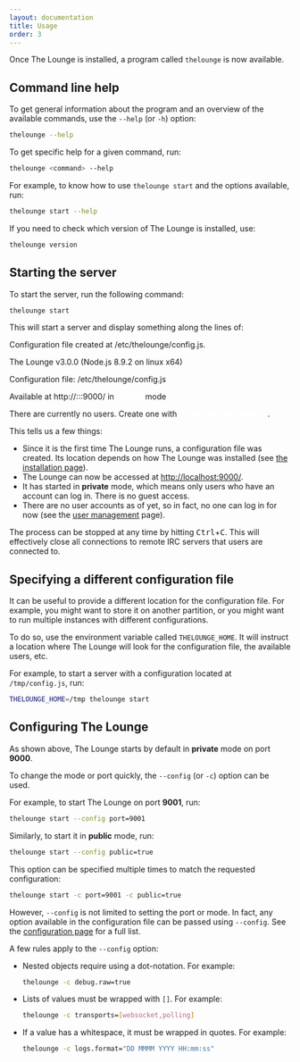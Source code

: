 ```yaml
---
layout: documentation
title: Usage
order: 3
---
```


Once The Lounge is installed, a program called `thelounge` is now available.

## Command line help

To get general information about the program and an overview of the available
commands, use the `--help` (or `-h`) option:

```sh
thelounge --help
```

To get specific help for a given command, run:

```sh
thelounge <command> --help
```

For example, to know how to use `thelounge start` and the options available,
run:

```sh
thelounge start --help
```

If you need to check which version of The Lounge is installed, use:

```sh
thelounge version
```

## Starting the server

To start the server, run the following command:

```sh
thelounge start
```

This will start a server and display something along the lines of:

<div class="terminal">
  <span class="terminal-log-info"></span>
  Configuration file created at <span class="terminal-green">/etc/thelounge/config.js</span>.<br>

  <span class="terminal-log-info"></span>
  The Lounge <span class="terminal-green">v3.0.0</span> (Node.js <span class="terminal-green">8.9.2</span> on <span class="terminal-green">linux</span> x64)<br>

  <span class="terminal-log-info"></span>
  Configuration file: <span class="terminal-green">/etc/thelounge/config.js</span><br>

  <span class="terminal-log-info"></span>
  Available at <span class="terminal-green">http://:::9000/</span> in <strong style="color: white">private</strong> mode<br>

  <span class="terminal-log-info"></span>
  There are currently no users. Create one with <strong style="color: white">thelounge add &lt;name&gt;</strong>.
</div>

This tells us a few things:

- Since it is the first time The Lounge runs, a configuration file was created.
  Its location depends on how The Lounge was installed (see
  [the installation page](/docs/install-and-upgrade.html)).
- The Lounge can now be accessed at <http://localhost:9000/>.
- It has started in **private** mode, which means only users who
  have an account can log in. There is no guest access.
- There are no user accounts as of yet, so in fact, no one can log in for now
  (see the [user management](http://localhost:4000/docs/users.html) page).

The process can be stopped at any time by hitting <kbd>Ctrl</kbd>+<kbd>C</kbd>.
This will effectively close all connections to remote IRC servers that users are
connected to.

## Specifying a different configuration file

It can be useful to provide a different location for the configuration file. For
example, you might want to store it on another partition, or you might want to
run multiple instances with different configurations.

To do so, use the environment variable called `THELOUNGE_HOME`. It will instruct
a location where The Lounge will look for the configuration file, the available
users, etc.

For example, to start a server with a configuration located at `/tmp/config.js`,
run:

```sh
THELOUNGE_HOME=/tmp thelounge start
```

## Configuring The Lounge

As shown above, The Lounge starts by default in **private** mode on port
**9000**.

To change the mode or port quickly, the `--config` (or `-c`) option can be used.

For example, to start The Lounge on port **9001**, run:

```sh
thelounge start --config port=9001
```

Similarly, to start it in **public** mode, run:

```sh
thelounge start --config public=true
```

This option can be specified multiple times to match the requested
configuration:

```sh
thelounge start -c port=9001 -c public=true
```

However, `--config` is not limited to setting the port or mode. In fact, any
option available in the configuration file can be passed using `--config`.
See the [configuration page](/docs/configuration.html) for a full list.

A few rules apply to the `--config` option:

- Nested objects require using a dot-notation. For example:
  ```sh
  thelounge -c debug.raw=true
  ```
- Lists of values must be wrapped with `[]`. For example:
  ```sh
  thelounge -c transports=[websocket,polling]
  ```
- If a value has a whitespace, it must be wrapped in quotes. For example:
  ```sh
  thelounge -c logs.format="DD MMMM YYYY HH:mm:ss"
  ```
